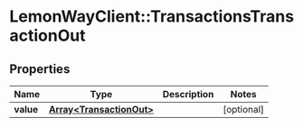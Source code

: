 # LemonWayClient::TransactionsTransactionOut

## Properties
Name | Type | Description | Notes
------------ | ------------- | ------------- | -------------
**value** | [**Array&lt;TransactionOut&gt;**](TransactionOut.md) |  | [optional] 


